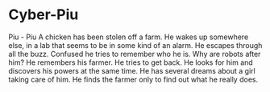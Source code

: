 # Cyber-Piu
Piu - Piu
A chicken has been stolen off a farm. He wakes up somewhere else, in a lab that seems to be in some kind of an alarm. He escapes through all the buzz. Confused he tries to remember who he is. Why are robots after him? He remembers his farmer. He tries to get back. He looks for him and discovers his powers at the same time. He has several dreams about a girl taking care of him. He finds the farmer only to find out what he really does.
